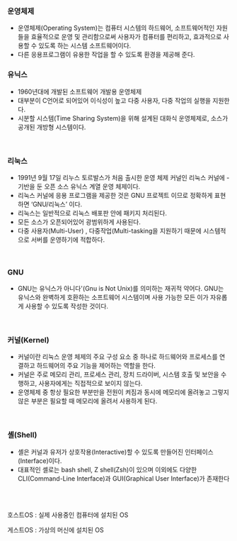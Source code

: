 ### 운영체제
- 운영체제(Operating System)는 컴퓨터 시스템의 하드웨어, 소프트웨어적인 자원들을 효율적으로 운영 및 관리함으로써 사용자가 컴퓨터를 편리하고, 효과적으로 사용할 수 있도록 하는 시스템 소프트웨어이다.  
- 다른 응용프로그램이 유용한 작업을 할 수 있도록 환경을 제공해 준다.

### 유닉스

- 1960년대에 개발된 소프트웨어 개발용 운영체제
- 대부분이 C언어로 되어있어 이식성이 높고 다중 사용자, 다중 작업의 실행을 지원한다.
- 시분할 시스템(Time Sharing System)을 위해 설계된 대화식 운영체제로, 소스가 공개된 개방형 시스템이다.
<br/>

### 리눅스
- 1991년 9월 17일 리누스 토르발스가 처음 출시한 운영 체제 커널인 리눅스 커널에 - 기반을 둔 오픈 소스 유닉스 계열 운영 체제이다.
- 리눅스 커널에 응용 프로그램을 제공한 것은 GNU 프로젝트 이므로 정확하게 표현하면 ‘GNU/리눅스’ 이다.
- 리눅스는 일반적으로 리눅스 배포판 안에 패키지 처리된다.
- 모든 소스가 오픈되어있어 광범위하게 사용된다.
- 다중 사용자(Multi-User) , 다중작업(Multi-tasking을 지원하기 때문에 시스템적으로 서버를 운영하기에 적합하다.
<br/>

### GNU
- GNU는 유닉스가 아니다'(Gnu is Not Unix)를 의미하는 재귀적 약어다. GNU는 유닉스와 완벽하게 호환하는 소프트웨어 시스템이며 사용 가능한 모든 이가 자유롭게 사용할 수 있도록 작성한 것이다.
<br/>

### 커널(Kernel)
- 커널이란 리눅스 운영 체제의 주요 구성 요소 중 하나로 하드웨어와 프로세스를 연결하고 하드웨어의 주요 기능을 제어하는 역할을 한다.
- 커널은 주로 메모리 관리, 프로세스 관리, 장치 드라이버, 시스템 호출 및 보안을 수행하고, 사용자에게는 직접적으로 보이지 않는다.
- 운영체제 중 항상 필요한 부분만을 전원이 켜짐과 동시에 메모리에 올려놓고 그렇지 않은 부분은 필요할 때 메모리에 올려서 사용하게 된다.
<br/>

### 셸(Shell)
- 셸은 커널과 유저가 상호작용(Interactive)할 수 있도록 만들어진 인터페이스(Interface)이다.
- 대표적인 셸로는 bash shell, Z shell(Zsh)이 있으며 이외에도 다양한 CLI(Command-Line Interface)과 GUI(Graphical User Interface)가 존재한다
<br/>
<br/>

호스트OS : 실제 사용중인 컴퓨터에 설치된 OS

게스트OS : 가상의 머신에 설치된 OS